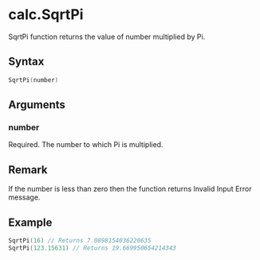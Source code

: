 # calc.SqrtPi

SqrtPi function returns the value of number multiplied by Pi.

## Syntax

```go
SqrtPi(number)
```

## Arguments

### number

Required. The number to which Pi is multiplied.

## Remark

If the number is less than zero then the function returns Invalid Input Error message.

## Example

```Go
SqrtPi(16) // Returns 7.0898154036220635
SqrtPi(123.15631) // Returns 19.669950654214343

```
